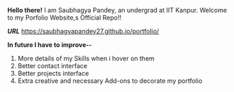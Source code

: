 **Hello there!**
I am Saubhagya Pandey, an undergrad at IIT Kanpur. Welcome to my Porfolio Website,s Official Repo!!

***URL***
https://saubhagyapandey27.github.io/portfolio/

**In future I have to improve--**
1. More details of my Skills when i hover on them
2. Better contact interface
3. Better projects interface
4. Extra creative and necessary Add-ons to decorate my portfolio
